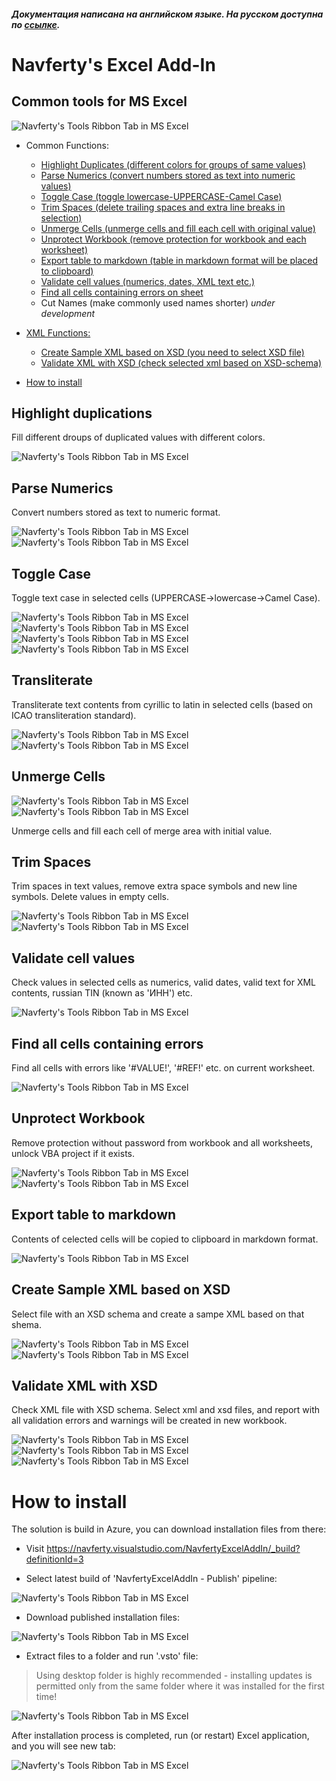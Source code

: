 ##### Документация написана на английском языке. На русском доступна по [ссылке](READMI_RU.md).

# Navferty's Excel Add-In

## Common tools for MS Excel ##

![Navferty's Tools Ribbon Tab in MS Excel](images/NavfertyToolsRibbonEn.png)


* Common Functions:
    * [Highlight Duplicates (different colors for groups of same values)](#highlight-duplications)
    * [Parse Numerics (convert numbers stored as text into numeric values)](#parse-numerics)
    * [Toggle Case (toggle lowercase-UPPERCASE-Camel Case)](#toggle-case)
    * [Trim Spaces (delete trailing spaces and extra line breaks in selection)](#trim-spaces)
    * [Unmerge Cells (unmerge cells and fill each cell with original value)](#unmerge-cells)
    * [Unprotect Workbook (remove protection for workbook and each worksheet)](#unprotect-workbook)
    * [Export table to markdown (table in markdown format will be placed to clipboard)](#export-table-to-markdown)
    * [Validate cell values (numerics, dates, XML text etc.)](#validate-cell-values)
    * [Find all cells containing errors on sheet](#find-all-cells-containing-errors)
    * Cut Names (make commonly used names shorter) *under development*

* [XML Functions:]()
    * [Create Sample XML based on XSD (you need to select XSD file)](#create-sample-xml-based-on-xsd)
    * [Validate XML with XSD (check selected xml based on XSD-schema)](#validate-xml-with-xsd)

* [How to install](#how-to-install)

## Highlight duplications ##
Fill different droups of duplicated values with different colors.

![Navferty's Tools Ribbon Tab in MS Excel](images/Duplicates.png)


## Parse Numerics ##
Convert numbers stored as text to numeric format.

![Navferty's Tools Ribbon Tab in MS Excel](images/ParseNumerics1.png)
![Navferty's Tools Ribbon Tab in MS Excel](images/ParseNumerics2.png)


## Toggle Case ##
Toggle text case in selected cells (UPPERCASE->lowercase->Camel Case).

![Navferty's Tools Ribbon Tab in MS Excel](images/ToggleCase1.png)
![Navferty's Tools Ribbon Tab in MS Excel](images/ToggleCase2.png)
![Navferty's Tools Ribbon Tab in MS Excel](images/ToggleCase3.png)
![Navferty's Tools Ribbon Tab in MS Excel](images/ToggleCase4.png)


## Transliterate ##
Transliterate text contents from cyrillic to latin in selected cells (based on ICAO transliteration standard).

![Navferty's Tools Ribbon Tab in MS Excel](images/Transliterate1.png)
![Navferty's Tools Ribbon Tab in MS Excel](images/Transliterate2.png)


## Unmerge Cells ##
![Navferty's Tools Ribbon Tab in MS Excel](images/Unmerge1.png)
![Navferty's Tools Ribbon Tab in MS Excel](images/Unmerge2.png)

Unmerge cells and fill each cell of merge area with initial value.


## Trim Spaces ##
Trim spaces in text values, remove extra space symbols and new line symbols. Delete values in empty cells.

![Navferty's Tools Ribbon Tab in MS Excel](images/TrimSpaces1.png)
![Navferty's Tools Ribbon Tab in MS Excel](images/TrimSpaces2.png)


## Validate cell values ##
Check values in selected cells as numerics, valid dates, valid text for XML contents, russian TIN (known as 'ИНН') etc.

![Navferty's Tools Ribbon Tab in MS Excel](images/Validate.png)


## Find all cells containing errors ##
Find all cells with errors like '#VALUE!', '#REF!' etc. on current worksheet.

![Navferty's Tools Ribbon Tab in MS Excel](images/FindErrorValues.png)


## Unprotect Workbook ##
Remove protection without password from workbook and all worksheets, unlock VBA project if it exists.

![Navferty's Tools Ribbon Tab in MS Excel](images/Unprotect1.png)
![Navferty's Tools Ribbon Tab in MS Excel](images/Unprotect2.png)


## Export table to markdown ##
Contents of celected cells will be copied to clipboard in markdown format.

![Navferty's Tools Ribbon Tab in MS Excel](images/ExportToMarkdown.png)


## Create Sample XML based on XSD ##
Select file with an XSD schema and create a sampe XML based on that shema.

![Navferty's Tools Ribbon Tab in MS Excel](images/SampleXml1.png)
![Navferty's Tools Ribbon Tab in MS Excel](images/SampleXml2.png)



## Validate XML with XSD ##
Check XML file with XSD schema. Select xml and xsd files, and report with all validation errors and warnings will be created in new workbook.

![Navferty's Tools Ribbon Tab in MS Excel](images/ValidateXml1.png)
![Navferty's Tools Ribbon Tab in MS Excel](images/ValidateXml2.png)
![Navferty's Tools Ribbon Tab in MS Excel](images/ValidateXml3.png)


# How to install #

The solution is build in Azure, you can download installation files from there:

* Visit https://navferty.visualstudio.com/NavfertyExcelAddIn/_build?definitionId=3

* Select latest build of 'NavfertyExcelAddIn - Publish' pipeline:

![Navferty's Tools Ribbon Tab in MS Excel](images/Install1.png)

* Download published installation files:

![Navferty's Tools Ribbon Tab in MS Excel](images/Install2.png)

* Extract files to a folder and run '.vsto' file:

> Using desktop folder is highly recommended - installing updates
> is permitted only from the same folder where it was installed
> for the first time!

![Navferty's Tools Ribbon Tab in MS Excel](images/Install3.png)

After installation process is completed, run (or restart) Excel application, and you will see new tab:

![Navferty's Tools Ribbon Tab in MS Excel](images/Install4.png)
